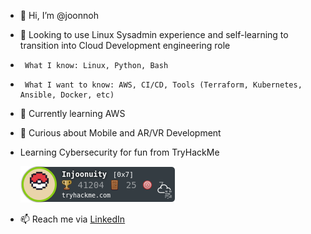 - 👋 Hi, I’m @joonnoh
- 👀 Looking to use Linux Sysadmin experience and self-learning to transition into Cloud Development engineering role
-      What I know: Linux, Python, Bash
-      What I want to know: AWS, CI/CD, Tools (Terraform, Kubernetes, Ansible, Docker, etc)
- 🌱 Currently learning AWS
- 💞️ Curious about Mobile and AR/VR Development
-    Learning Cybersecurity for fun from TryHackMe

     <a href="https://tryhackme.com/p/Injoonuity">![tryhackme-badge](badge.png)</a>


- 📫 Reach me via [LinkedIn](https://www.linkedin.com/in/joonnoh/)

<!---
joonnoh/joonnoh is a ✨ special ✨ repository because its `README.md` (this file) appears on your GitHub profile.
You can click the Preview link to take a look at your changes.
--->
